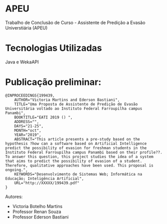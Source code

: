 # APEU
Trabalho de Conclusão de Curso - Assistente de Predição a Evasão Universtiária (APEU)

# Tecnologias Utilizadas
Java e WekaAPI

# Publicação preliminar:
```
@INPROCEEDINGS{199439,
    AUTHOR="Victoria Martins and Ederson Bastiani",
    TITLE="Uma Proposta de Assistente de Predição de Evasão Universitária voltado ao Instituto Federal Farroupilha campus Panambi",
    BOOKTITLE="EATI 2019 () ",
    ADDRESS="",
    DAYS="21-25",
    MONTH="oct",
    YEAR="2019",
    ABSTRACT="This article presents a pre-study based on the hypothesis ?how can a software based on Artificial Intelligence predict the possibility of evasion for freshman students in the Instituto Federal Farroupilha campus Panambi based on their profile??. To answer this question, this project studies the idea of a system that aims to predict the possibility of evasion of a student. Therefore, qualitative approaches have been used. This proposal is ongoing.",
    KEYWORDS="Desenvolvimento de Sistemas Web; Informática na Educação; Inteligência Artificial",
    URL="http://XXXXX/199439.pdf"
}
```

Autores:
- Victoria Botelho Martins
- Professor Renan Souza 
- Professor Ederson Bastiani
